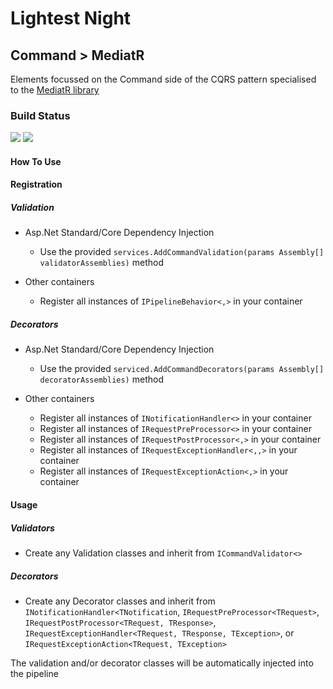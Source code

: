 # Lightest Night
## Command > MediatR

Elements focussed on the Command side of the CQRS pattern specialised to the [MediatR library](https://github.com/jbogard/MediatR "MediatR")

### Build Status
![](https://github.com/lightest-night/system.api.rest.hypermedia/workflows/CI/badge.svg)
![](https://github.com/lightest-night/system.api.rest.hypermedia/workflows/Release/badge.svg)

#### How To Use
#### Registration
##### Validation
* Asp.Net Standard/Core Dependency Injection
  * Use the provided `services.AddCommandValidation(params Assembly[] validatorAssemblies)` method

* Other containers
  * Register all instances of `IPipelineBehavior<,>` in your container
  
##### Decorators
* Asp.Net Standard/Core Dependency Injection
  * Use the provided `serviced.AddCommandDecorators(params Assembly[] decoratorAssemblies)` method
  
* Other containers
  * Register all instances of `INotificationHandler<>` in your container
  * Register all instances of `IRequestPreProcessor<>` in your container
  * Register all instances of `IRequestPostProcessor<,>` in your container
  * Register all instances of `IRequestExceptionHandler<,,>` in your container
  * Register all instances of `IRequestExceptionAction<,>` in your container
  
#### Usage
##### Validators
* Create any Validation classes and inherit from `ICommandValidator<>`

##### Decorators
* Create any Decorator classes and inherit from `INotificationHandler<TNotification`, `IRequestPreProcessor<TRequest>`, `IRequestPostProcessor<TRequest, TResponse>`, `IRequestExceptionHandler<TRequest, TResponse, TException>`, or `IRequestExceptionAction<TRequest, TException>`

The validation and/or decorator classes will be automatically injected into the pipeline

